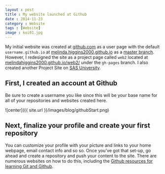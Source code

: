 ```yaml
---
layout : post
title : My website launched at Github
date : 2014-11-23
category : Website
tags : [Website]
image : koi01.jpg
---
```


My initial website was created at [github.com](http://github.com) as a user page with the default `username.github.io` at [melinda.higgins2000.github.io](http://melindahiggins2000.github.io) as a [master branch](https://help.github.com/articles/user-organization-and-project-pages/). However, I redesigned the site as a project page called `web2` located at [melindahiggins2000.github.io/web2/](http://melindahiggins2000.github.io/web2/) under the `gh-pages` branch. I also created another Project Site on [SAS University](http://melindahiggins2000.github.io/sasuniv2). 

<!--more-->

## First, I created an account at Github

Be sure to create a username you like since this will be your base name for all of your repositories and websites created here.

![center]({{ site.url }}/images/blog/githubStart.png)

## Next, finalize your profile and create your first repository

You can customize your profile with your picture and links to your home webpage, email contact info and so so. Once you've got that set-up, go ahead and create a repository and push your content to the site. There are numerous websites on how to do this, including the [Github resources for learning Git and Github](https://help.github.com/articles/good-resources-for-learning-git-and-github/).

